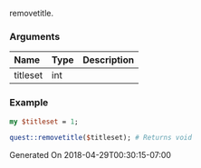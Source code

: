 removetitle.
### Arguments
**Name**|**Type**|**Description**
:---|:---|:---
titleset|int|

### Example

```perl
my $titleset = 1;

quest::removetitle($titleset); # Returns void
```


Generated On 2018-04-29T00:30:15-07:00